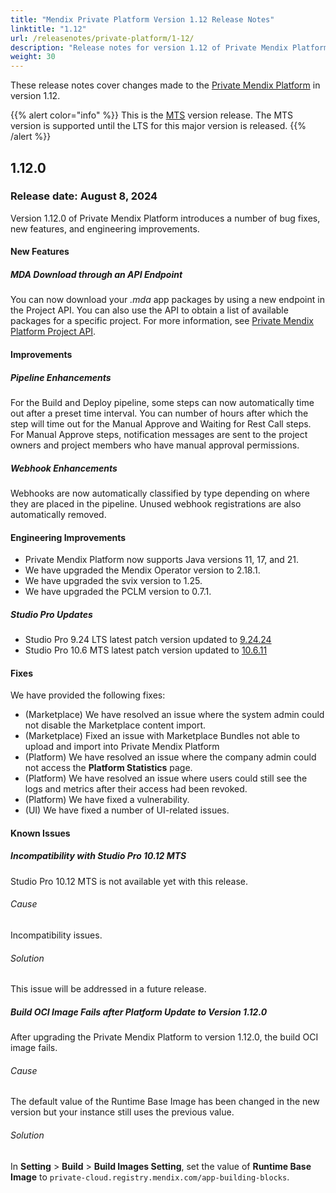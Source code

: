 ```yaml
---
title: "Mendix Private Platform Version 1.12 Release Notes"
linktitle: "1.12"
url: /releasenotes/private-platform/1-12/
description: "Release notes for version 1.12 of Private Mendix Platform"
weight: 30
---
```


These release notes cover changes made to the [Private Mendix Platform](/private-mendix-platform/) in version 1.12.

{{% alert color="info" %}}
This is the [MTS](/releasenotes/studio-pro/lts-mts/#mts) version release. The MTS version is supported until the LTS for this major version is released.
{{% /alert %}}

## 1.12.0

### Release date: August 8, 2024

Version 1.12.0 of Private Mendix Platform introduces a number of bug fixes, new features, and engineering improvements.

#### New Features

##### MDA Download through an API Endpoint

You can now download your *.mda* app packages by using a new endpoint in the Project API. You can also use the API to obtain a list of available packages for a specific project. For more information, see [Private Mendix Platform Project API](/apidocs-mxsdk/apidocs/private-platform-project-api/).

#### Improvements

##### Pipeline Enhancements

For the Build and Deploy pipeline, some steps can now automatically time out after a preset time interval. You can number of hours after which the step will time out for the Manual Approve and Waiting for Rest Call steps. For Manual Approve steps, notification messages are sent to the project owners and project members who have manual approval permissions.

##### Webhook Enhancements

Webhooks are now automatically classified by type depending on where they are placed in the pipeline. Unused webhook registrations are also automatically removed.

#### Engineering Improvements

* Private Mendix Platform now supports Java versions 11, 17, and 21.
* We have upgraded the Mendix Operator version to 2.18.1.
* We have upgraded the svix version to 1.25.
* We have upgraded the PCLM version to 0.7.1.

##### Studio Pro Updates

* Studio Pro 9.24 LTS latest patch version updated to [9.24.24](/releasenotes/studio-pro/9.24/#92424)
* Studio Pro 10.6 MTS latest patch version updated to [10.6.11](/releasenotes/studio-pro/10.6/#10611) 

#### Fixes

We have provided the following fixes:

* (Marketplace) We have resolved an issue where the system admin could not disable the Marketplace content import.
* (Marketplace) Fixed an issue with Marketplace Bundles not able to upload and import into Private Mendix Platform
* (Platform) We have resolved an issue where the company admin could not access the **Platform Statistics** page.
* (Platform) We have resolved an issue where users could still see the logs and metrics after their access had been revoked.
* (Platform) We have fixed a vulnerability.
* (UI) We have fixed a number of UI-related issues.

#### Known Issues

##### Incompatibility with Studio Pro 10.12 MTS

Studio Pro 10.12 MTS is not available yet with this release.

###### Cause

Incompatibility issues.

###### Solution

This issue will be addressed in a future release.

##### Build OCI Image Fails after Platform Update to Version 1.12.0

After upgrading the Private Mendix Platform to version 1.12.0, the build OCI image fails.

###### Cause

The default value of the Runtime Base Image has been changed in the new version but your instance still uses the previous value.

###### Solution

In **Setting** > **Build** > **Build Images Setting**, set the value of **Runtime Base Image** to `private-cloud.registry.mendix.com/app-building-blocks`.
